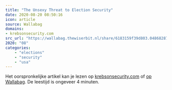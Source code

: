 ```yaml
---
title: "The Unsexy Threat to Election Security"
date: 2020-08-20 08:50:16
icon: article
source: Wallabag
domains:
- krebsonsecurity.com
src_url: "https://wallabag.thewiserbit.nl/share/6183159f39d803.04868287"
2020: "08"
categories:
    - "elections"
    - "security"
    - "usa"
---
```

Het oorspronkelijke artikel kan je lezen op [krebsonsecurity.com](https://krebsonsecurity.com/2019/07/the-unsexy-threat-to-election-security/) of [op Wallabag](https://wallabag.thewiserbit.nl/share/6183159f39d803.04868287). De leestijd is ongeveer 4 minuten.